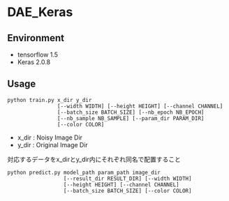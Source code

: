 # DAE_Keras

## Environment
* tensorflow 1.5
* Keras 2.0.8

## Usage
```
python train.py x_dir y_dir 
                [--width WIDTH] [--height HEIGHT] [--channel CHANNEL]
                [--batch_size BATCH_SIZE] [--nb_epoch NB_EPOCH]
                [--nb_sample NB_SAMPLE] [--param_dir PARAM_DIR]
                [--color COLOR]
```
* x_dir : Noisy Image Dir
* y_dir : Original Image Dir

対応するデータをx_dirとy_dir内にそれぞれ同名で配置すること

```
python predict.py model_path param_path image_dir 
                  [--result_dir RESULT_DIR] [--width WIDTH]
                  [--height HEIGHT] [--channel CHANNEL]
                  [--batch_size BATCH_SIZE] [--color COLOR]

```
